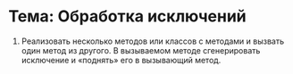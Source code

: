 # Тема: Обработка исключений

1.	Реализовать несколько методов или классов с методами и вызвать один метод из другого. В вызываемом методе сгенерировать исключение и «поднять» его в вызывающий метод.
